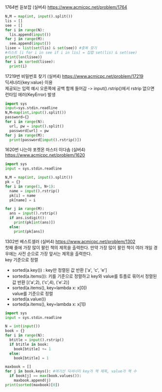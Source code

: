 
1764번 듣보잡 (실버4)
https://www.acmicpc.net/problem/1764
```python
N,M = map(int, input().split())
lis = []
see = []
for i in range(N):
  lis.append(input())
for j in range(M):
  see.append(input())
lisee = list(set(lis) & set(see)) #중복 찾기
#리스트 [i for i in see if i in lis] = 집합 set(lis) & set(see)
print(len(lisee))
for i in sorted(lisee):
  print(i)
```



17219번 비밀번호 찾기 (실버4)
https://www.acmicpc.net/problem/17219  
딕셔너리{key:value} 이용  
제공되는 입력 예시 오른쪽에 공백 함께 들어감 -> input().rstrip()에서 rstrip 없으면 런타임 에러(KeyError) 발생
```python
import sys
input=sys.stdin.readline
N,M=map(int,input().split())
password={}
for i in range(N):
  url, pw = input().split()
  password[url] = pw
for j in range(M):
  print(password[input().rstrip()])
```



1620번 나는야 포켓몬 마스터 이다솜 (실버4)
https://www.acmicpc.net/problem/1620
```python
import sys
input = sys.stdin.readline

N,M = map(int, input().split())
pk = {}
for i in range(1, N+1):
  name = input().rstrip()
  pk[i] = name
  pk[name] = i

for j in range(M):
  ans = input().rstrip()
  if ans.isdigit():
    print(pk[int(ans)])
  else:
    print(pk[ans])
```



1302번 베스트셀러 (실버4)
https://www.acmicpc.net/problem/1302  
첫째 줄에 가장 많이 팔린 책의 제목을 출력한다. 만약 가장 많이 팔린 책이 여러 개일 경우에는 사전 순으로 가장 앞서는 제목을 출력한다.  
key 기준으로 정렬  
  - sorted(a.key()) : key만 정렬된 값 반환  ['a', 'c', 'e']  
  - sorted(a.items()): 키를 기준으로 정렬하고 key와 value를 튜플로 묶어서 정렬된 값 반환  [('a',2), ('c',4), ('e'.2)]   
  - sorted(a.items(), key=lambda x: x[0])  
value를 기준으로 정렬  
  - sorted(a.value())  
  - sorted(a.items(), key=lambda x: x[1])
```python
import sys
input = sys.stdin.readline

N = int(input())
book = {}
for i in range(N):
  btitle = input().rstrip()
  if btitle in book:
    book[btitle] += 1
  else:
    book[btitle] = 1

maxbook = []
for j in book.keys(): #여기선 딕셔너리 key가 책 제목, value가 책 수
  if book[j] == max(book.values()):
    maxbook.append(j)
print(sorted(maxbook)[0])
```



```python

```



```python

```



```python

```



```python

```



```python

```